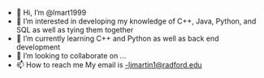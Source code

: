 - 👋 Hi, I’m @lmart1999
- 👀 I’m interested in developing my knowledge of C++, Java, Python, and SQL as well as tying them together
- 🌱 I’m currently learning C++ and Python as well as back end development
- 💞️ I’m looking to collaborate on ...
- 📫 How to reach me My email is -ljmartin1@radford.edu

<!---
lmart1999/lmart1999 is a ✨ special ✨ repository because its `README.md` (this file) appears on your GitHub profile.
You can click the Preview link to take a look at your changes.
--->
